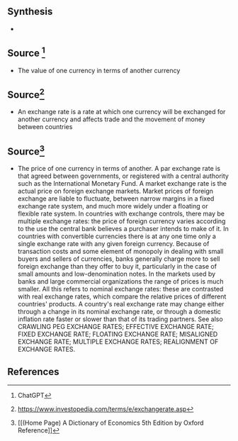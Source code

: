 ## Synthesis
- 
## Source [^1]
- The value of one currency in terms of another currency
## Source[^2]
- An exchange rate is a rate at which one currency will be exchanged for another currency and affects trade and the movement of money between countries
## Source[^3]
- The price of one currency in terms of another. A par exchange rate is that agreed between governments, or registered with a central authority such as the International Monetary Fund. A market exchange rate is the actual price on foreign exchange markets. Market prices of foreign exchange are liable to fluctuate, between narrow margins in a fixed exchange rate system, and much more widely under a floating or flexible rate system. In countries with exchange controls, there may be multiple exchange rates: the price of foreign currency varies according to the use the central bank believes a purchaser intends to make of it. In countries with convertible currencies there is at any one time only a single exchange rate with any given foreign currency. Because of transaction costs and some element of monopoly in dealing with small buyers and sellers of currencies, banks generally charge more to sell foreign exchange than they offer to buy it, particularly in the case of small amounts and low-denomination notes. In the markets used by banks and large commercial organizations the range of prices is much smaller. All this refers to nominal exchange rates: these are contrasted with real exchange rates, which compare the relative prices of different countries' products. A country's real exchange rate may change either through a change in its nominal exchange rate, or through a domestic inflation rate faster or slower than that of its trading partners. See also CRAWLING PEG EXCHANGE RATES; EFFECTIVE EXCHANGE RATE; FIXED EXCHANGE RATE; FLOATING EXCHANGE RATE; MISALIGNED EXCHANGE RATE; MULTIPLE EXCHANGE RATES; REALIGNMENT OF EXCHANGE RATES.
## References

[^1]: ChatGPT
[^2]: https://www.investopedia.com/terms/e/exchangerate.asp
[^3]: [[(Home Page) A Dictionary of Economics 5th Edition by Oxford Reference]]